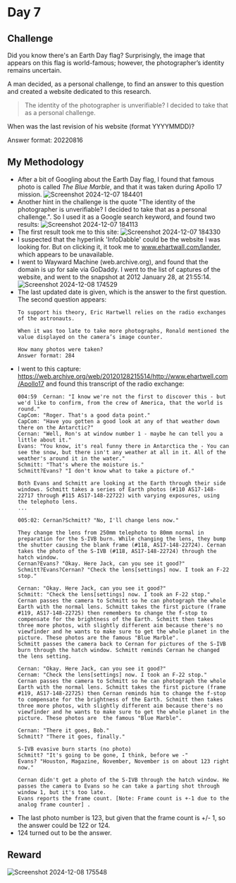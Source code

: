 # Day 7

## Challenge

Did you know there's an Earth Day flag? Surprisingly, the image that appears on this flag is world-famous; however, the photographer’s identity remains uncertain.

A man decided, as a personal challenge, to find an answer to this question and created a website dedicated to this research.

> The identity of the photographer is unverifiable? I decided to take that as a personal challenge.

When was the last revision of his website (format YYYYMMDD)?

Answer format: 20220816

## My Methodology

- After a bit of Googling about the Earth Day flag, I found that famous photo is called *The Blue Marble*, and that it was taken during Apollo 17 mission.
  ![Screenshot 2024-12-07 184401](https://github.com/user-attachments/assets/f82c0814-d09a-4835-80cd-e4fc58d3d89b)
- Another hint in the challenge is the quote "The identity of the photographer is unverifiable? I decided to take that as a personal challenge.". So I used it as a Google search keyword, and found two results:
  ![Screenshot 2024-12-07 184113](https://github.com/user-attachments/assets/beed6b24-0736-49e5-b5a5-9b352bcdd40c)
- The first result took me to this site:
  ![Screenshot 2024-12-07 184330](https://github.com/user-attachments/assets/1a30388a-c653-4ce8-ad29-eadecee17a47)
- I suspected that the hyperlink 'InfoDabble' could be the website I was looking for. But on clicking it, it took me to www.ehartwall.com/lander, which appears to be unavailable.
- I went to Wayward Machine (web.archive.org), and found that the domain is up for sale via GoDaddy. I went to the list of captures of the website, and went to the snapshot at 2012 January 28, at 21:55:14.
  ![Screenshot 2024-12-08 174529](https://github.com/user-attachments/assets/b47cbbb6-fdc0-4508-a50f-176e3b3f1592)
- The last updated date is given, which is the answer to the first question. The second question appears:
  ```
  To support his theory, Eric Hartwell relies on the radio exchanges of the astronauts.

  When it was too late to take more photographs, Ronald mentioned the value displayed on the camera’s image counter.

  How many photos were taken?
  Answer format: 284
  ```
- I went to this capture: https://web.archive.org/web/20120128215514/http://www.ehartwell.com/Apollo17 and found this transcript of the radio exchange:
  ```
  004:59  Cernan: "I know we're not the first to discover this - but we'd like to confirm, from the crew of America, that the world is round."
  CapCom: "Roger. That's a good data point."
  CapCom: "Have you gotten a good look at any of that weather down there on the Antarctic?"
  Cernan: "Well, Ron's at window number 1 - maybe he can tell you a little about it."
  Evans: "You know, it's real funny there in Antarctica the - You can see the snow, but there isn't any weather at all in it. All of the weather's around it in the water."
  Schmitt: "That's where the moisture is."
  Schmitt?Evans? "I don't know what to take a picture of."
  
  Both Evans and Schmitt are looking at the Earth through their side windows. Schmitt takes a series of Earth photos (#110 AS17-148-22717 through #115 AS17-148-22722) with varying exposures, using the telephoto lens.
  ...
  
  005:02: Cernan?Schmitt? "No, I'll change lens now."
  
  They change the lens from 250mm telephoto to 80mm normal in preparation for the S-IVB burn. While changing the lens, they bump the shutter causing the blank frame (#118, AS17-148-22724). Cernan takes the photo of the S-IVB (#118, AS17-148-22724) through the hatch window.
  Cernan?Evans? "Okay. Here Jack, can you see it good?"
  Schmitt?Evans?Cernan? "Check the lens[settings] now. I took an F-22 stop."
  
  Cernan: "Okay. Here Jack, can you see it good?"
  Schmitt: "Check the lens[settings] now. I took an F-22 stop."
  Cernan passes the camera to Schmitt so he can photograph the whole Earth with the normal lens. Schmitt takes the first picture (frame #119, AS17-148-22725) then remembers to change the f-stop to compensate for the brightness of the Earth. Schmitt then takes three more photos, with slightly different aim because there's no viewfinder and he wants to make sure to get the whole planet in the picture. These photos are the famous "Blue Marble".
  Schmitt passes the camera back to Cernan for pictures of the S-IVB burn through the hatch window. Schmitt reminds Cernan he changed the lens setting.
   
  Cernan: "Okay. Here Jack, can you see it good?"
  Cernam: "Check the lens[settings] now. I took an F-22 stop."
  Cernan passes the camera to Schmitt so he can photograph the whole Earth with the normal lens. Schmitt takes the first picture (frame #119, AS17-148-22725) then Cernan reminds him to change the f-stop to compensate for the brightness of the Earth. Schmitt then takes three more photos, with slightly different aim because there's no viewfinder and he wants to make sure to get the whole planet in the picture. These photos are  the famous "Blue Marble".
  
  Cernan: "There it goes, Bob."
  Schmitt? "There it goes, finally."
  
  S-IVB evasive burn starts (no photo)
  Schmitt? "It's going to be gone, I think, before we -"
  Evans? "Houston, Magazine, November, November is on about 123 right now."
  
  Cernan didn't get a photo of the S-IVB through the hatch window. He passes the camera to Evans so he can take a parting shot through window 1, but it's too late.
  Evans reports the frame count. [Note: Frame count is +-1 due to the analog frame counter] .
  ```
- The last photo number is 123, but given that the frame count is +/- 1, so the answer could be 122 or 124.
- 124 turned out to be the answer.

## Reward
![Screenshot 2024-12-08 175548](https://github.com/user-attachments/assets/0304acfd-42e9-4072-9771-ee154cd2003a)
